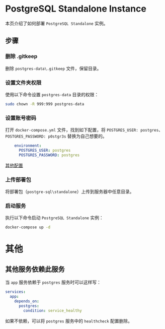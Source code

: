# PostgreSQL Standalone Instance

本页介绍了如何部署 `PostgreSQL Standalone` 实例。

## 步骤

### 删除 .gitkeep

删除 `postgres-data\.gitkeep` 文件，保留目录。

### 设置文件夹权限

使用以下命令设置 `postgres-data` 目录的权限：
```bash
sudo chown -R 999:999 postgres-data
```

### 设置账号密码

打开 `docker-compose.yml` 文件，找到如下配置，将 `POSTGRES_USER: postgres`、`POSTGRES_PASSWORD: p0stgr3s` 替换为自己想要的。

```yaml
    environment:
      POSTGRES_USER: postgres
      POSTGRES_PASSWORD: postgres
```

[其他配置](https://github.com/docker-library/docs/blob/master/postgres/README.md)

### 上传部署包

将部署包（`postgre-sql\standalone`）上传到服务器中任意目录。

### 启动服务

执行以下命令启动 `PostgreSQL Standalone` 实例：

```bash
docker-compose up -d
```

# 其他

## 其他服务依赖此服务

当 `app` 服务依赖于 `postgres` 服务时可以这样写：

```yaml
services:
  app:
    depends_on:
      postgres:
        condition: service_healthy
```

如果不依赖，可以将 `postgres` 服务中的 `healthcheck` 配置删除。
